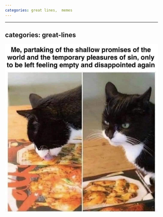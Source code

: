 ```yaml
---
categories: great lines,  memes
---
```


---
categories: great-lines
---

![shallow](https://raw.githubusercontent.com/muneer78/muneer78.github.io/master/images/catshallowpromises.jpg)



